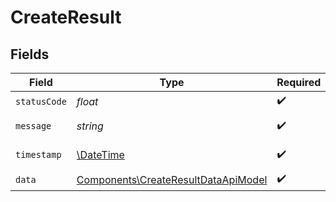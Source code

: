 # CreateResult


## Fields

| Field                                                                                      | Type                                                                                       | Required                                                                                   | Description                                                                                | Example                                                                                    |
| ------------------------------------------------------------------------------------------ | ------------------------------------------------------------------------------------------ | ------------------------------------------------------------------------------------------ | ------------------------------------------------------------------------------------------ | ------------------------------------------------------------------------------------------ |
| `statusCode`                                                                               | *float*                                                                                    | :heavy_check_mark:                                                                         | N/A                                                                                        | 201                                                                                        |
| `message`                                                                                  | *string*                                                                                   | :heavy_check_mark:                                                                         | N/A                                                                                        | Record created successfully.                                                               |
| `timestamp`                                                                                | [\DateTime](https://www.php.net/manual/en/class.datetime.php)                              | :heavy_check_mark:                                                                         | N/A                                                                                        | 2021-01-01T01:01:01.000Z                                                                   |
| `data`                                                                                     | [Components\CreateResultDataApiModel](../../Models/Components/CreateResultDataApiModel.md) | :heavy_check_mark:                                                                         | N/A                                                                                        |                                                                                            |
